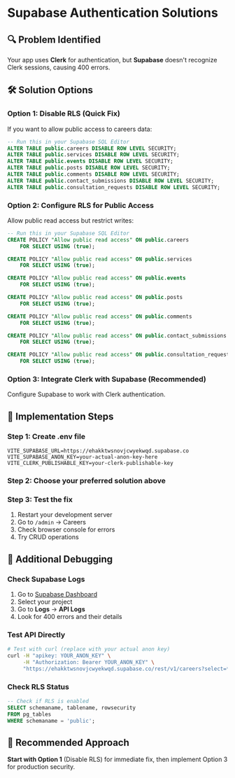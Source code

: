# Supabase Authentication Solutions

## 🔍 Problem Identified

Your app uses **Clerk** for authentication, but **Supabase** doesn't recognize Clerk sessions, causing 400 errors.

## 🛠️ Solution Options

### Option 1: Disable RLS (Quick Fix)
If you want to allow public access to careers data:

```sql
-- Run this in your Supabase SQL Editor
ALTER TABLE public.careers DISABLE ROW LEVEL SECURITY;
ALTER TABLE public.services DISABLE ROW LEVEL SECURITY;
ALTER TABLE public.events DISABLE ROW LEVEL SECURITY;
ALTER TABLE public.posts DISABLE ROW LEVEL SECURITY;
ALTER TABLE public.comments DISABLE ROW LEVEL SECURITY;
ALTER TABLE public.contact_submissions DISABLE ROW LEVEL SECURITY;
ALTER TABLE public.consultation_requests DISABLE ROW LEVEL SECURITY;
```

### Option 2: Configure RLS for Public Access
Allow public read access but restrict writes:

```sql
-- Run this in your Supabase SQL Editor
CREATE POLICY "Allow public read access" ON public.careers
    FOR SELECT USING (true);

CREATE POLICY "Allow public read access" ON public.services
    FOR SELECT USING (true);

CREATE POLICY "Allow public read access" ON public.events
    FOR SELECT USING (true);

CREATE POLICY "Allow public read access" ON public.posts
    FOR SELECT USING (true);

CREATE POLICY "Allow public read access" ON public.comments
    FOR SELECT USING (true);

CREATE POLICY "Allow public read access" ON public.contact_submissions
    FOR SELECT USING (true);

CREATE POLICY "Allow public read access" ON public.consultation_requests
    FOR SELECT USING (true);
```

### Option 3: Integrate Clerk with Supabase (Recommended)
Configure Supabase to work with Clerk authentication.

## 🚀 Implementation Steps

### Step 1: Create .env file
```env
VITE_SUPABASE_URL=https://ehakktwsnovjcwyekwqd.supabase.co
VITE_SUPABASE_ANON_KEY=your-actual-anon-key-here
VITE_CLERK_PUBLISHABLE_KEY=your-clerk-publishable-key
```

### Step 2: Choose your preferred solution above

### Step 3: Test the fix
1. Restart your development server
2. Go to `/admin` → Careers
3. Check browser console for errors
4. Try CRUD operations

## 🔧 Additional Debugging

### Check Supabase Logs
1. Go to [Supabase Dashboard](https://supabase.com/dashboard)
2. Select your project
3. Go to **Logs** → **API Logs**
4. Look for 400 errors and their details

### Test API Directly
```bash
# Test with curl (replace with your actual anon key)
curl -H "apikey: YOUR_ANON_KEY" \
     -H "Authorization: Bearer YOUR_ANON_KEY" \
     "https://ehakktwsnovjcwyekwqd.supabase.co/rest/v1/careers?select=*"
```

### Check RLS Status
```sql
-- Check if RLS is enabled
SELECT schemaname, tablename, rowsecurity 
FROM pg_tables 
WHERE schemaname = 'public';
```

## 🎯 Recommended Approach

**Start with Option 1** (Disable RLS) for immediate fix, then implement Option 3 for production security.
